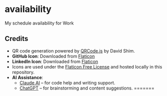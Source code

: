 # availability
My schedule availability for Work

## Credits
- QR code generation powered by [QRCode.js](https://github.com/davidshimjs/qrcodejs) by David Shim.
- **GitHub Icon**: Downloaded from [Flaticon](https://www.flaticon.com/free-icon/github-logo_25231)  
- **LinkedIn Icon**: Downloaded from [Flaticon](https://www.flaticon.com/free-icon/linkedin-logo_61109)  
- Icons are used under the [Flaticon Free License](https://www.flaticon.com/license) and hosted locally in this repository.
- **AI Assistance**:
  - [Claude AI](https://www.anthropic.com/index/claude) – for code help and writing support.
  - [ChatGPT](https://chat.openai.com) – for brainstorming and content suggestions.
=======

